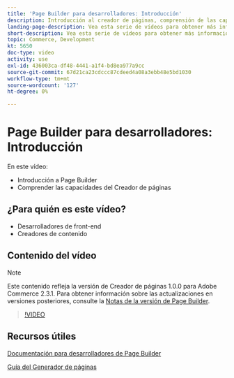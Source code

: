 ```yaml
---
title: 'Page Builder para desarrolladores: Introducción'
description: Introducción al creador de páginas, comprensión de las capacidades del creador de páginas
landing-page-description: Vea esta serie de vídeos para obtener más información sobre Page Builder y cómo ampliarlo para crear lo mejor [!DNL Commerce] experiencias de tienda.
short-description: Vea esta serie de vídeos para obtener más información sobre Page Builder y cómo ampliarlo para crear lo mejor [!DNL Commerce] experiencias de tienda.
topic: Commerce, Development
kt: 5650
doc-type: video
activity: use
exl-id: 436003ca-df48-4441-a1f4-bd8ea977a9cc
source-git-commit: 67d21ca23cdccc87cdeed4a08a3ebb48e5bd1030
workflow-type: tm+mt
source-wordcount: '127'
ht-degree: 0%

---
```


# Page Builder para desarrolladores: Introducción

En este vídeo:

- Introducción a Page Builder
- Comprender las capacidades del Creador de páginas

## ¿Para quién es este vídeo?

- Desarrolladores de front-end
- Creadores de contenido

## Contenido del vídeo

>[!NOTE]
>
>Este contenido refleja la versión de Creador de páginas 1.0.0 para Adobe Commerce 2.3.1. Para obtener información sobre las actualizaciones en versiones posteriores, consulte la [Notas de la versión de Page Builder](https://experienceleague.adobe.com/docs/commerce-admin/page-builder/release-notes.html).

>[!VIDEO](https://video.tv.adobe.com/v/35709?quality=12&learn=on)

## Recursos útiles

[Documentación para desarrolladores de Page Builder](https://developer.adobe.com/commerce/frontend-core/page-builder/)

[Guía del Generador de páginas](https://experienceleague.adobe.com/docs/commerce-admin/page-builder/introduction.html)
